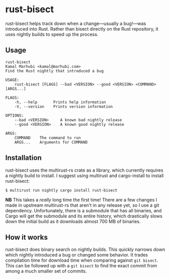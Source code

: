 # rust-bisect

rust-bisect helps track down when a change—usually a bug!—was introduced into
Rust. Rather than bisect directly on the Rust repository, it uses nightly
builds to speed up the process.

## Usage

```
rust-bisect
Kamal Marhubi <kamal@marhubi.com>
Find the Rust nightly that introduced a bug

USAGE:
	rust-bisect [FLAGS] --bad <VERSION> --good <VERSION> <COMMAND> [ARGS...]

FLAGS:
    -h, --help       Prints help information
    -V, --version    Prints version information

OPTIONS:
	--bad <VERSION>     A known bad nightly release
	--good <VERSION>    A known good nightly release

ARGS:
    COMMAND    The command to run
    ARGS...    Arguments for COMMAND

```

## Installation

rust-bisect uses the multirust-rs crate as a library, which currently requires
a nightly build to install. I suggest using multirust and cargo-install to
install rust-bisect:

```
$ multirust run nightly cargo install rust-bisect
```

**NB** This takes a *really* long time the first time! There are a few changes
I made in upstream multirust-rs that aren't in any release yet, so I use a git
dependency. Unfortunately, there is a submodule that has all binaries, and
Cargo will get the submodule and its entire history, which drastically slows
down the initial build as it downloads almost 700 MB of binaries.


## How it works

rust-bisect does binary search on nightly builds. This quickly narrows down
which nightly introduced a bug or changed some behavior. It trades compilation
time for download time when comparing against `git bisect`. This can be
followed up with a `git bisect` to find the exact commit from among a much
smaller set of commits.
